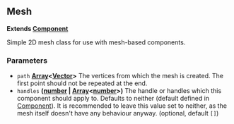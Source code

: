 <!-- Generated by documentation.js. Update this documentation by updating the source code. -->

## Mesh

**Extends [Component](component.md)**

Simple 2D mesh class for use with mesh-based components.

### Parameters

-   `path` **[Array][1]&lt;[Vector](../vector.md)>** The vertices from which the mesh is
    created. The first point should not be repeated at the end.
-   `handles` **([number][2] \| [Array][1]&lt;[number][2]>)** The handle or handles which this
    component should apply to. Defaults to neither (default defined
    in [Component](component.md)). It is recommended to leave this value set to neither,
    as the mesh itself doesn't have any behaviour anyway. (optional, default `[]`)

[1]: https://developer.mozilla.org/docs/Web/JavaScript/Reference/Global_Objects/Array

[2]: https://developer.mozilla.org/docs/Web/JavaScript/Reference/Global_Objects/Number
